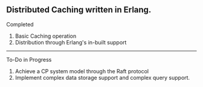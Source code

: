Distributed Caching written in Erlang.
------------------
Completed
1) Basic Caching operation
2) Distribution through Erlang's in-built support

------------------
To-Do in Progress
1) Achieve a CP system model through the Raft protocol
2) Implement complex data storage support and complex query support.

